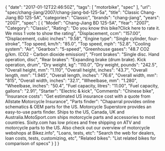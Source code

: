 {
    "date": "2017-01-12T22:46:50Z",
    "tags": [
        "motorbike",
        "spec"
    ],
    "url": "spec\/chang-jiang\/2007\/chang-jiang-bd-125-5a",
    "title": "Classic Chang-Jiang BD 125-5A",
    "categories": "Classic",
    "brands": "chang-jiang",
    "years": "2007",
    "spec": [
        {
            "Model": "Chang-Jiang BD 125-5A",
            "Year": "2007",
            "Category": "Classic",
            "Rating": "Do you know this bike?Click here to rate it. We miss 1 vote to show the rating",
            "Displacement, ccm": "157.00",
            "Displacement, cubic inches": "9.58",
            "Engine type": "Single cylinder, four-stroke",
            "Top speed, km\/h": "85.0",
            "Top speed, mph": "52.8",
            "Cooling system": "Air",
            "Gearbox": "5-speed",
            "Greenhouse gases": "48.7 CO2 g\/km. (CO2 - Carbon dioxide emission)",
            "Front brakes": "Single disc. Hand operation, disc",
            "Rear brakes": "Expanding brake (drum brake). Kick operation, drum",
            "Dry weight, kg": "110.0",
            "Dry weight, pounds": "242.5",
            "Overall height, mm": "1.110",
            "Overall height, inches": "43.7",
            "Overall length, mm": "1.945",
            "Overall length, inches": "76.6",
            "Overall width, mm": "815",
            "Overall width, inches": "32.1",
            "Wheelbase, mm": "1.280",
            "Wheelbase, inches": "50.4",
            "Fuel capacity, litres": "11.00",
            "Fuel capacity, gallons": "2.91",
            "Starter": "Electric & kick",
            "Comments": "Chinese bike",
            "Insurance costs": "Get estimated US insurance cost with a quote from Allstate Motorcycle Insurance",
            "Parts finder": "Chaparral provides online schematics & OEM parts for the US.   Motorcycle Superstore provides an easy-to-use parts finder. Ships to the US, Canada, UK and Australia.MotoSport.com ships motorcycle parts and accessories to most countries.    Sixity.com has low prices and free shipping on ATV and motorcycle parts to the US. Also check out our overview of motorcycle webshops at Bikez.info",
            "Loans, tests, etc": "Search the web for dealers, loan costs, tests, customizing, etc",
            "Related bikes": "List related bikes for comparison of specs"
        }
    ]
}